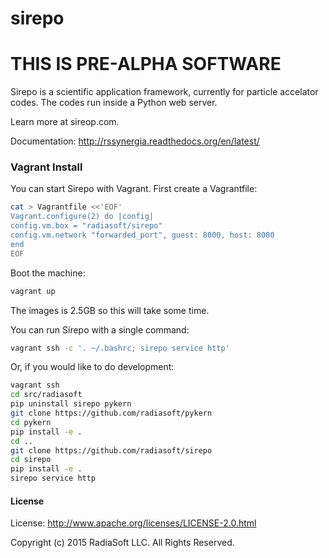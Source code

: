 # sirepo

# THIS IS PRE-ALPHA SOFTWARE

Sirepo is a scientific application framework, currently for particle accelator codes.
The codes run inside a Python web server.

Learn more at sireop.com.

Documentation: http://rssynergia.readthedocs.org/en/latest/

### Vagrant Install

You can start Sirepo with Vagrant. First create a Vagrantfile:

```bash
cat > Vagrantfile <<'EOF'
Vagrant.configure(2) do |config|
config.vm.box = "radiasoft/sirepo"
config.vm.network "forwarded_port", guest: 8000, host: 8000
end
EOF
```

Boot the machine:

```bash
vagrant up
```

The images is 2.5GB so this will take some time.

You can run Sirepo with a single command:

```bash
vagrant ssh -c '. ~/.bashrc; sirepo service http'
```

Or, if you would like to do development:

```bash
vagrant ssh
cd src/radiasoft
pip uninstall sirepo pykern
git clone https://github.com/radiasoft/pykern
cd pykern
pip install -e .
cd ..
git clone https://github.com/radiasoft/sirepo
cd sirepo
pip install -e .
sirepo service http
```

#### License

License: http://www.apache.org/licenses/LICENSE-2.0.html

Copyright (c) 2015 RadiaSoft LLC.  All Rights Reserved.

